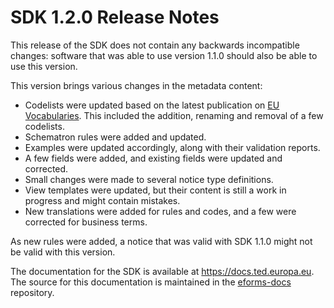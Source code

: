 # SDK 1.2.0 Release Notes

This release of the SDK does not contain any backwards incompatible changes: software that was able to use version 1.1.0 should also be able to use this version.

This version brings various changes in the metadata content:

* Codelists were updated based on the latest publication on [EU Vocabularies](https://op.europa.eu/en/web/eu-vocabularies/e-procurement/tables). This included the addition, renaming and removal of a few codelists.
* Schematron rules were added and updated.
* Examples were updated accordingly, along with their validation reports.
* A few fields were added, and existing fields were updated and corrected.
* Small changes were made to several notice type definitions.
* View templates were updated, but their content is still a work in progress and might contain mistakes.
* New translations were added for rules and codes, and a few were corrected for business terms.

As new rules were added, a notice that was valid with SDK 1.1.0 might not be valid with this version.

The documentation for the SDK is available at <https://docs.ted.europa.eu>. The source for this documentation is maintained in the [eforms-docs](https://github.com/OP-TED/eforms-docs) repository.
